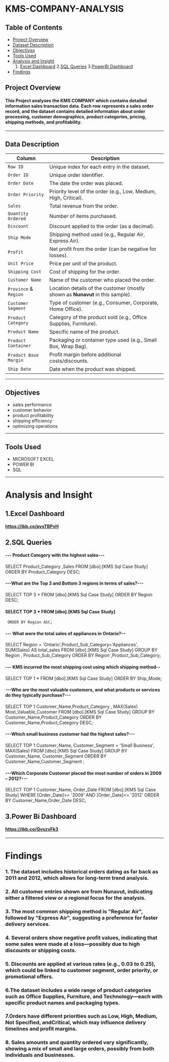 # KMS-COMPANY-ANALYSIS
## Table of Contents
+ [Project Overview](#Project-Overview)
+ [Dataset Description](#Dataset-Description)
+ [Objectives](#Objectives)
+ [Tools Used](#Tools-Used)
+ [Analysis and Insight](#Analysis-and-Insight)   
  1. [Excel Dashboard](#excel-dashboard)
2.[SQL Queries](#sql-queries)
3.[PowerBi Dashboard](#PowerBi-Dashboard)
+ [Findings](#Findings)

## Project Overview
#### This Project analyses the KMS COMPANY  which contains detailed information sales transaction data. Each row represents a sales order record, and the dataset contains detailed information about order processing, customer demographics, product categories, pricing, shipping methods, and profitability.
---

## Data Description
| **Column**            | **Description**                                                                |
| --------------------- | ------------------------------------------------------------------------------ |
| `Row ID`              | Unique index for each entry in the dataset.                                    |
| `Order ID`            | Unique order identifier.                                                       |
| `Order Date`          | The date the order was placed.                                                 |
| `Order Priority`      | Priority level of the order (e.g., Low, Medium, High, Critical).               |
| `Sales`               | Total revenue from the order.                                                  |
| `Quantity Ordered`    | Number of items purchased.                                                     |
| `Discount`            | Discount applied to the order (as a decimal).                                  |
| `Ship Mode`           | Shipping method used (e.g., Regular Air, Express Air).                         |
| `Profit`              | Net profit from the order (can be negative for losses).                        |
| `Unit Price`          | Price per unit of the product.                                                 |
| `Shipping Cost`       | Cost of shipping for the order.                                                |
| `Customer Name`       | Name of the customer who placed the order.                                     |
| `Province` & `Region` | Location details of the customer (mostly shown as **Nunavut** in this sample). |
| `Customer Segment`    | Type of customer (e.g., Consumer, Corporate, Home Office).                     |
| `Product Category`    | Category of the product sold (e.g., Office Supplies, Furniture).               |
| `Product Name`        | Specific name of the product.                                                  |
| `Product Container`   | Packaging or container type used (e.g., Small Box, Wrap Bag).                  |
| `Product Base Margin` | Profit margin before additional costs/discounts.                               |
| `Ship Date`           | Date when the product was shipped.                                             |

---

## Objectives
+ sales performance
+ customer behavior
+ product profitability 
+ shipping efficiency  
+ optimizing operations

---
## Tools Used
+ MICROSOFT EXCEL
+ POWER BI
+ SQL
---
  
  
# Analysis and Insight 
## 1.Excel Dashboard
#### https://ibb.co/pvsTBPvH

## 2.SQL Queries
#### --- Product Category with the highest sales---
SELECT Product_Category ,Sales FROM [dbo].[KMS Sql Case Study]
ORDER BY Product_Category DESC;

#### ---What are the Top 3 and Bottom 3 regions in terms of sales?---
SELECT TOP 3 * FROM [dbo].[KMS Sql Case Study]
ORDER BY Region DESC;

#### SELECT TOP 3 * FROM [dbo].[KMS Sql Case Study]
     ORDER BY Region ASC;


#### --- What were the total sales of appliances in Ontario?--
SELECT Region = 'Ontario',Product_Sub_Category='Appliances', SUM(Sales)  AS total_sales FROM [dbo].[KMS Sql Case Study]
GROUP BY Region  , Product_Sub_Category
ORDER BY Region  ,Product_Sub_Category;


#### --- KMS incurred the most shipping cost using which shipping method--
SELECT TOP 1 * FROM [dbo].[KMS Sql Case Study]
ORDER BY Ship_Mode;

 #### ---Who are the most valuable customers, and what products or services do they typically purchase?---
SELECT TOP 1 Customer_Name,Product_Category , MAX(Sales) Most_Valuable_Customer FROM [dbo].[KMS Sql Case Study]
GROUP BY Customer_Name,Product_Category
ORDER BY Customer_Name,Product_Category DESC;

#### ---Which small business customer had the highest sales?---
SELECT TOP 1 Customer_Name, Customer_Segment = 'Small Business',  MAX(Sales)  FROM [dbo].[KMS Sql Case Study]
GROUP BY Customer_Name, Customer_Segment
ORDER BY Customer_Name,Customer_Segment ;

#### ---Which Corporate Customer placed the most number of orders in 2009 – 2012?---
SELECT  TOP 1 Customer_Name, Order_Date  FROM [dbo].[KMS Sql Case Study]
WHERE [Order_Date]>= '2009' AND [Order_Date]<= '2012'
ORDER BY Customer_Name,Order_Date DESC;

## 3.Power Bi Dashboard
#### https://ibb.co/QvszvFk3
---
# Findings

 ### 1. The dataset includes historical orders dating as far back as 2011 and 2012, which allows for long-term trend analysis.

### 2. All customer entries shown are from Nunavut, indicating either a filtered view or a regional focus for the analysis.

### 3. The most common shipping method is "Regular Air", followed by "Express Air", suggesting a preference for faster delivery services.

### 4. Several orders show negative profit values, indicating that some sales were made at a loss—possibly due to high discounts or shipping costs.

### 5. Discounts are applied at various rates (e.g., 0.03 to 0.25), which could be linked to customer segment, order priority, or promotional offers.

### 6.The dataset includes a wide range of product categories such as Office Supplies, Furniture, and Technology—each with specific product names and packaging types.

### 7.Orders have different priorities such as Low, High, Medium, Not Specified, andCritical, which may influence delivery timelines and profit margins.

### 8. Sales amounts and quantity ordered vary significantly, showing a mix of small and large orders, possibly from both individuals and businesses.





